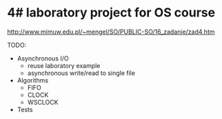4# laboratory project for OS course
===================
http://www.mimuw.edu.pl/~mengel/SO/PUBLIC-SO/16_zadanie/zad4.htm

TODO:
* Asynchronous I/O
  * reuse laboratory example
  * asynchronous write/read to single file
* Algorithms
  * FIFO
  * CLOCK
  * WSCLOCK
* Tests
